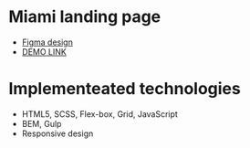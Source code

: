 # Miami landing page
+ [Figma design](https://www.figma.com/file/nHz8bflIwJaWP3P99vKTH5/miami_home_new?node-id=16033%3A3)
+ [DEMO LINK](https://tt-denis.github.io/Miami-landing/)
# Implementeated technologies
+ HTML5, SCSS, Flex-box, Grid, JavaScript
+ BEM, Gulp
+ Responsive design
